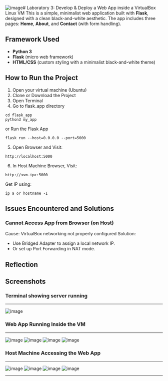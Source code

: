 ![image](https://github.com/user-attachments/assets/f9241063-d8fd-4f50-bf07-b45c723184a8)# Laboratory 3: Develop & Deploy a Web App inside a VirtualBox Linux VM
This is a simple, minimalist web application built with **Flask**, designed with a clean black-and-white aesthetic. 
The app includes three pages: **Home**, **About**, and **Contact** (with form handling).

## Framework Used
- **Python 3**
- **Flask** (micro web framework)
- **HTML/CSS** (custom styling with a minimalist black-and-white theme)

## How to Run the Project
1. Open your virtual machine (Ubuntu)
2. Clone or Download the Project
3. Open Terminal
4. Go to flask_app directory
```
cd flask_app
python3 my_app
```
or Run the Flask App
```
flask run --host=0.0.0.0 --port=5000
```
5. Open Browser and Visit:
```
http://localhost:5000
```
6. In Host Machine Browser, Visit:
```
http://<vm-ip>:5000
```
Get IP using:
```
ip a or hostname -I
```

## Issues Encountered and Solutions
### Cannot Access App from Browser (on Host)
Cause: VirtualBox networking not properly configured
Solution:
- Use Bridged Adapter to assign a local network IP.
- Or set up Port Forwarding in NAT mode.

## Reflection

## Screenshots
### Terminal showing server running

---

![image](https://github.com/yovcaguila/Cognate---Laboratory-3/blob/main/Screenshots/Screenshot%202025-04-24%20125542.png?raw=true)

### Web App Running Inside the VM

---

![image](https://github.com/yovcaguila/Cognate---Laboratory-3/blob/main/Screenshots/Screenshot%202025-04-24%20125306.png?raw=true)
![image](https://github.com/yovcaguila/Cognate---Laboratory-3/blob/main/Screenshots/Screenshot%202025-04-24%20125315.png?raw=true)
![image](https://github.com/yovcaguila/Cognate---Laboratory-3/blob/main/Screenshots/Screenshot%202025-04-24%20125402.png?raw=true)
![image](https://github.com/yovcaguila/Cognate---Laboratory-3/blob/main/Screenshots/Screenshot%202025-04-24%20125410.png?raw=true)

### Host Machine Accessing the Web App

---

![image](https://github.com/yovcaguila/Cognate---Laboratory-3/blob/main/Screenshots/Screenshot%202025-04-24%20125446.png?raw=true)
![image](https://github.com/yovcaguila/Cognate---Laboratory-3/blob/main/Screenshots/Screenshot%202025-04-24%20125453.png?raw=true)
![image](https://github.com/yovcaguila/Cognate---Laboratory-3/blob/main/Screenshots/Screenshot%202025-04-24%20125517.png?raw=true)
![image](https://github.com/yovcaguila/Cognate---Laboratory-3/blob/main/Screenshots/Screenshot%202025-04-24%20125523.png?raw=true)

---

